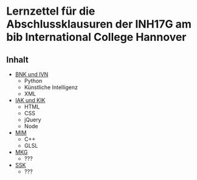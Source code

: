 # Lernzettel für die Abschlussklausuren der INH17G am bib International College Hannover

## Inhalt

* [BNK und IVN](https://github.com/rausc-daniel/INH17GAbschlussklausuren/tree/master/BNK_und_IVN)
  * Python
  * Künstliche Intelligenz
  * XML
* [IAK und KIK](https://github.com/rausc-daniel/INH17GAbschlussklausuren/tree/master/IAK_und_KIK)
  * HTML
  * CSS
  * jQuery
  * Node
* [MIM](https://github.com/rausc-daniel/INH17GAbschlussklausuren/tree/master/MIM)
  * C++
  * GLSL
* [MKG](https://github.com/rausc-daniel/INH17GAbschlussklausuren/tree/master/MKG)
  * ???
* [SSK](https://github.com/rausc-daniel/INH17GAbschlussklausuren/tree/master/SSK)
  * ???
